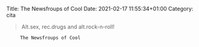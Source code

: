 Title: The Newsfroups of Cool
Date: 2021-02-17 11:55:34+01:00
Category: cita


> Alt.sex, rec.drugs and alt.rock-n-roll!
   
	     The Newsfroups of Cool


